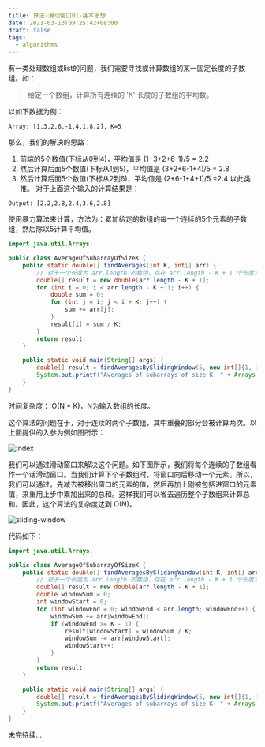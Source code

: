```yaml
---
title: 算法-滑动窗口01-基本思想
date: 2021-03-13T09:25:42+08:00
draft: false
tags:
  - algorithms
---
```


有一类处理数组或list的问题，我们需要寻找或计算数组的某一固定长度的子数组。如：
> 给定一个数组，计算所有连续的 'K' 长度的子数组的平均数。

以如下数据为例：
```
Array: [1,3,2,6,-1,4,1,8,2], K=5 
```
那么，我们的解决的思路：
1. 前端的5个数值(下标从0到4)，平均值是 (1+3+2+6-1)/5 = 2.2
2. 然后计算后面5个数值(下标从1到5)，平均值是 (3+2+6-1+4)/5 = 2.8
3. 然后计算后面5个数值(下标从2到6)，平均值是 (2+6-1+4+1)/5 =2.4
以此类推。
对于上面这个输入的计算结果是：
```
Output: [2.2,2.8,2.4,3.6,2.8]
```

使用暴力算法来计算，方法为：累加给定的数组的每一个连续的5个元素的子数组，然后除以5计算平均值。

``` java
import java.util.Arrays;

public class AverageOfSubarrayOfSizeK {
    public static double[] findAverages(int K, int[] arr) {
        // 对于一个长度为 arr.length 的数组，存在 arr.length - K + 1 个长度为K的子数组
        double[] result = new double[arr.length - K + 1];
        for (int i = 0; i < arr.length - K + 1; i++) {
            double sum = 0;
            for (int j = i; j < i + K; j++) {
                sum += arr[j];
            }
            result[i] = sum / K;
        }
        return result;
    }

    public static void main(String[] args) {
        double[] result = findAveragesBySlidingWindow(5, new int[]{1, 3, 2, 6, -1, 4, 1, 8, 2});
        System.out.printf("Averages of subarrays of size K: " + Arrays.toString(result));
    }
}
```

时间复杂度： O(N * K)，N为输入数组的长度。

这个算法的问题在于，对于连续的两个子数组，其中重叠的部分会被计算两次。以上面提供的入参为例如图所示：

![index](https://cdn.jsdelivr.net/gh/pivst/images@master/PIC/index.24tfwtp0oci.svg)

我们可以通过滑动窗口来解决这个问题。如下图所示，我们将每个连续的子数组看作一个话滑动窗口。当我们计算下个子数组时，将窗口向后移动一个元素。所以，我们可以通过，先减去被移出窗口的元素的值，然后再加上刚被包括进窗口的元素值，来重用上步中累加出来的总和。这样我们可以省去遍历整个子数组来计算总和。因此，这个算法的复杂度达到 O(N)。

![sliding-window](https://cdn.jsdelivr.net/gh/pivst/images@master/PIC/sliding-window.3iq8w7sfjdfk.svg)

代码如下：

``` java
import java.util.Arrays;

public class AverageOfSubarrayOfSizeK {
    public static double[] findAveragesBySlidingWindow(int K, int[] arr) {
        // 对于一个长度为 arr.length 的数组，存在 arr.length - K + 1 个长度为K的子数组
        double[] result = new double[arr.length - K + 1];
        double windowSum = 0;
        int windowStart = 0;
        for (int windowEnd = 0; windowEnd < arr.length; windowEnd++) {
            windowSum += arr[windowEnd];
            if (windowEnd >= K - 1) {
                result[windowStart] = windowSum / K;
                windowSum -= arr[windowStart];
                windowStart++;
            }
        }
        return result;
    }

    public static void main(String[] args) {
        double[] result = findAveragesBySlidingWindow(5, new int[]{1, 3, 2, 6, -1, 4, 1, 8, 2});
        System.out.printf("Averages of subarrays of size K: " + Arrays.toString(result));
    }
}
```

未完待续...